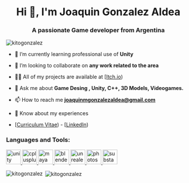 <h1 align="center">Hi 👋, I'm Joaquin Gonzalez Aldea</h1>
<h3 align="center">A passionate Game developer from Argentina</h3>

<p align="left"> <img src="https://komarev.com/ghpvc/?username=kitogonzalez&label=Profile%20views&color=0e75b6&style=flat" alt="kitogonzalez" /> </p>



- 🌱 I’m currently learning professional use of **Unity**

- 👯 I’m looking to collaborate on **any work related to the area**

- 👨‍💻 All of my projects are available at [[Itch.io](https://kitogonzalez.itch.io/))

- 💬 Ask me about **Game Desing , Unity, C++, 3D Models, Videogames.**

- 📫 How to reach me **joaquinmgonzalezaldea@gmail.com**

- 📄 Know about my experiences
- [[Curriculum Vitae](https://mycvgonzalezjoaquin.framer.website/)) - [[LinkedIn](https://www.linkedin.com/in/joaquin-gonzalez-aldea/))



<h3 align="left">Languages and Tools:</h3>
<p align="left">
  <a href="https://unity.com/" target="_blank" rel="noreferrer">
    <img src="https://cdn.jsdelivr.net/gh/devicons/devicon/icons/unity/unity-original.svg" alt="unity" width="40" height="40"/>
  </a>
  <a href="https://isocpp.org/" target="_blank" rel="noreferrer">
    <img src="https://cdn.jsdelivr.net/gh/devicons/devicon/icons/cplusplus/cplusplus-original.svg" alt="cplusplus" width="40" height="40"/>
  </a>
  <a href="https://www.autodesk.com/products/maya/overview" target="_blank" rel="noreferrer">
    <img src="https://cdn.jsdelivr.net/gh/devicons/devicon/icons/maya/maya-original.svg" alt="maya" width="40" height="40"/>
  </a>
  <a href="https://www.blender.org/" target="_blank" rel="noreferrer">
    <img src="https://cdn.jsdelivr.net/gh/devicons/devicon/icons/blender/blender-original.svg" alt="blender" width="40" height="40"/>
  </a>
  <a href="https://www.unrealengine.com/" target="_blank" rel="noreferrer">
    <img src="https://cdn.jsdelivr.net/gh/devicons/devicon/icons/unrealengine/unrealengine-original.svg" alt="unrealengine" width="40" height="40"/>
  </a>
  <a href="https://www.adobe.com/products/photoshop.html" target="_blank" rel="noreferrer">
    <img src="https://cdn.jsdelivr.net/gh/devicons/devicon/icons/photoshop/photoshop-plain.svg" alt="photoshop" width="40" height="40"/>
  </a>
  <a href="https://substance3d.adobe.com" target="_blank" rel="noreferrer">
    <img src="https://cdn.jsdelivr.net/gh/devicons/devicon/icons/materialui/materialui-original.svg" alt="substance" width="40" height="40"/>
  </a>
</p>

<p><img align="left" src="https://github-readme-stats.vercel.app/api/top-langs?username=kitogonzalez&show_icons=true&locale=en&layout=compact" alt="kitogonzalez" /></p>

<p>&nbsp;<img align="center" src="https://github-readme-stats.vercel.app/api?username=kitogonzalez&show_icons=true&locale=en" alt="kitogonzalez" /></p>
